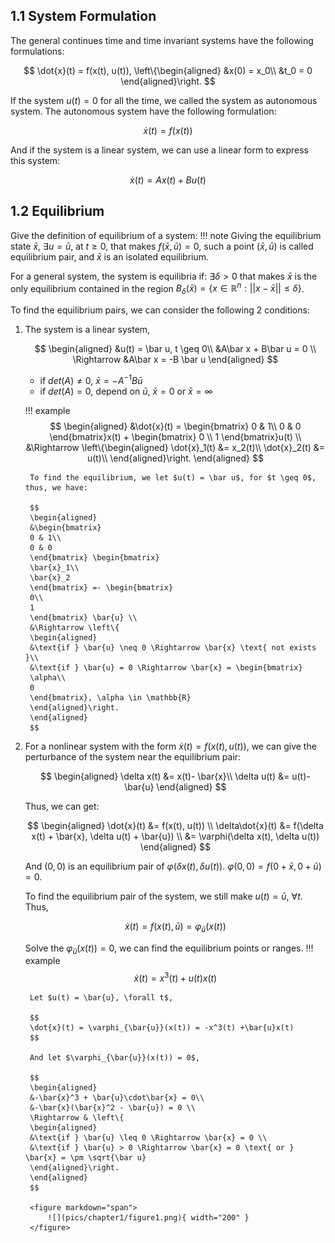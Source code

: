 ## 1.1 System Formulation
The general continues time and time invariant systems have the following formulations:

$$
\dot{x}(t) = f(x(t), u(t)),
\left\{\begin{aligned}
&x(0) = x_0\\
&t_0 = 0
\end{aligned}\right.
$$

If the system $u(t) = 0$ for all the time, we called the system as autonomous system. The autonomous system have the following formulation:

$$
\dot{x}(t) = f(x(t))
$$

And if the system is a linear system, we can use a linear form to express this system:

$$
\dot{x}(t) = Ax(t) + Bu(t)
$$

## 1.2 Equilibrium
Give the definition of equilibrium of a system:
!!! note
    Giving the equilibrium state $\bar x$, $\exists u = \bar u$, at $t \geq 0$, that makes $f(\bar x, \bar u) = 0$, such a point $(\bar x, \bar u)$ is called equilibrium pair, and $\bar x$ is an isolated equilibrium.

For a general system, the system is equilibria if: $\exists \delta > 0$ that makes $\bar x$ is the only equilibrium contained in the region $B_\delta(\bar{x}) = \{x\in \mathbb{R}^n:||x-\bar{x}||\leq \delta\}$.

To find the equilibrium pairs, we can consider the following 2 conditions:

1. The system is a linear system,

    $$
    \begin{aligned}
    &u(t) = \bar u, t \geq 0\\
    &A\bar x + B\bar u = 0 \\
    \Rightarrow &A\bar x = -B \bar u
    \end{aligned}
    $$

    * if $det(A) \neq 0$, $\bar x = -A^{-1}B\bar u$
    * if $det(A) = 0$, depend on $\bar u$, $\bar x = 0$ or $\bar x = \infty$
  
    !!! example
        $$
        \begin{aligned}
        &\dot{x}(t) = \begin{bmatrix}
        0 & 1\\
        0 & 0
        \end{bmatrix}x(t) + \begin{bmatrix}
        0 \\ 1
        \end{bmatrix}u(t) \\
        &\Rightarrow \left\{\begin{aligned}
        \dot{x}_1(t) &= x_2(t)\\
        \dot{x}_2(t) &= u(t)\\
        \end{aligned}\right.
        \end{aligned}
        $$

        To find the equilibrium, we let $u(t) = \bar u$, for $t \geq 0$, thus, we have:

        $$
        \begin{aligned}
        &\begin{bmatrix}
        0 & 1\\
        0 & 0
        \end{bmatrix} \begin{bmatrix}
        \bar{x}_1\\
        \bar{x}_2
        \end{bmatrix} =- \begin{bmatrix}
        0\\
        1
        \end{bmatrix} \bar{u} \\
        &\Rightarrow \left\{
        \begin{aligned}
        &\text{if } \bar{u} \neq 0 \Rightarrow \bar{x} \text{ not exists }\\
        &\text{if } \bar{u} = 0 \Rightarrow \bar{x} = \begin{bmatrix}
        \alpha\\
        0
        \end{bmatrix}, \alpha \in \mathbb{R}
        \end{aligned}\right.
        \end{aligned}
        $$

2. For a nonlinear system with the form $\dot{x}(t) = f(x(t), u(t))$, we can give the perturbance of the system near the equilibrium pair:

    $$
    \begin{aligned}
    \delta x(t) &= x(t)- \bar{x}\\
    \delta u(t) &= u(t)- \bar{u}
    \end{aligned}
    $$

    Thus, we can get:

    $$
    \begin{aligned}
    \dot{x}(t) &= f(x(t), u(t)) \\
    \delta\dot{x}(t) &= f(\delta x(t) + \bar{x}, \delta u(t) + \bar{u}) \\
    &= \varphi(\delta x(t), \delta u(t))
    \end{aligned}
    $$

    And $(0,0)$ is an equilibrium pair of $\varphi(\delta x(t), \delta u(t))$. $\varphi(0,0) = f(0+\bar{x}, 0+\bar{u}) = 0$.

    To find the equilibrium pair of the system, we still make $u(t) = \bar u$, $\forall t$. Thus, 

    $$
    \dot{x}(t) = f(x(t), \bar{u}) = \varphi_{\bar{u}}(x(t))
    $$

    Solve the $\varphi_{\bar{u}}(x(t)) = 0$, we can find the equilibrium points or ranges.
    !!! example
        $$
        \dot{x}(t) = x^3(t) + u(t)x(t)
        $$

        Let $u(t) = \bar{u}, \forall t$, 

        $$
        \dot{x}(t) = \varphi_{\bar{u}}(x(t)) = -x^3(t) +\bar{u}x(t)
        $$

        And let $\varphi_{\bar{u}}(x(t)) = 0$, 
        
        $$
        \begin{aligned}
        &-\bar{x}^3 + \bar{u}\cdot\bar{x} = 0\\
        &-\bar{x}(\bar{x}^2 - \bar{u}) = 0 \\
        \Rightarrow & \left\{
        \begin{aligned}
        &\text{if } \bar{u} \leq 0 \Rightarrow \bar{x} = 0 \\
        &\text{if } \bar{u} > 0 \Rightarrow \bar{x} = 0 \text{ or } \bar{x} = \pm \sqrt{\bar u} 
        \end{aligned}\right.
        \end{aligned}
        $$

        <figure markdown="span">
            ![](pics/chapter1/figure1.png){ width="200" }
        </figure>

        